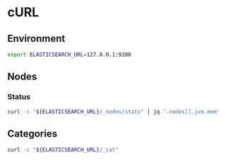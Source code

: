 # cURL

## Environment

```sh
export ELASTICSEARCH_URL=127.0.0.1:9200
```

## Nodes

### Status

```sh
curl -s "${ELASTICSEARCH_URL}/_nodes/stats" | jq '.nodes[].jvm.mem'
```

## Categories

```sh
curl -s "${ELASTICSEARCH_URL}/_cat"
```
